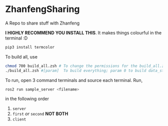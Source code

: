 # ZhanfengSharing
A Repo to share stuff with Zhanfeng

**I HIGHLY RECOMMEND YOU INSTALL THIS**. It makes things colourful in the terminal :D
```Bash
pip3 install termcolor
```

To build all, use
```Bash
chmod 700 build_all.zsh # To change the permissions for the build_all.zsh 
./build_all.zsh #[param]  To build everything; param 0 to build data_structures; param 1 to build sample_server 
```

To run, open 3 command terminals and source each terminal. Run,
```Bash
ros2 run sample_server <filename>
```
in the following order
1. `server`
2. `first` *or* `second` **NOT BOTH**
3. `client`
